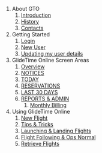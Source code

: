 1. About GTO
    1. [Introduction](./Introduction.md)
    1. [History](./History.md)
    1. [Contacts](./Contacts.md)
1. Getting Started
    1. [Login](Login.md)
    1. [New User](./New_user.md)
    1. [Updating my user details](./User_details.md)
1. GlideTime Online Screen Areas
    1. [Overview](./Overview.md)
    1. [NOTICES](./Notices.md)
    1. [TODAY](./Today.md)
    1. [RESERVATIONS](./Reservations.md)
    1. [LAST 30 DAYS](./Last_30_days.md)
    1. [REPORTS & ADMIN](./Reports_admin.md)
        1. [Monthly Billing](./MonthlyBilling.md)
1. Using GlideTime Online
    1. [New Flight](./New_flight.md)
    1. [Tips & Tricks](./Tips.md)
    1. [Launching & Landing Flights](./Launching_Landing.md)
    1. [Flight Following & Ops Normal](./Flight_following.md)
    1. [Retrieve Flights](./Retrieve_flights.md)
